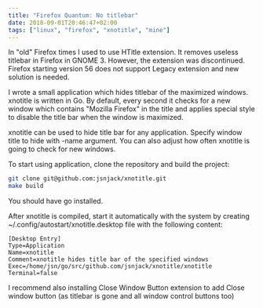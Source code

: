 ```yaml
---
title: "Firefox Quantum: No titlebar"
date: 2018-09-01T20:46:47+02:00
tags: ["linux", "firefox", "xnotitle", "mine"]
---
```


In "old" Firefox times I used to use HTitle extension. It removes useless titlebar in Firefox in GNOME 3. However, the extension was discontinued. Firefox starting version 56 does not support Legacy extension and new solution is needed.

I wrote a small application which hides titlebar of the maximized windows. xnotitle is written in Go. By default, every second it checks for a new window which contains "Mozilla Firefox" in the title and applies special style to disable the title bar when the window is maximized.

xnotitle can be used to hide title bar for any application. Specify window title to hide with -name argument. You can also adjust how often xnotitle is going to check for new windows.

To start using application, clone the repository and build the project:
```bash
git clone git@github.com:jsnjack/xnotitle.git
make build
```

You should have go installed.

After xnotitle is compiled, start it automatically with the system by creating ~/.config/autostart/xnotitle.desktop file with the following content:
```
[Desktop Entry]
Type=Application
Name=xnotitle
Comment=xnotitle hides title bar of the specified windows
Exec=/home/jsn/go/src/github.com/jsnjack/xnotitle/xnotitle
Terminal=false
```
I recommend also installing Close Window Button extension to add Close window button (as titlebar is gone and all window control buttons too)
